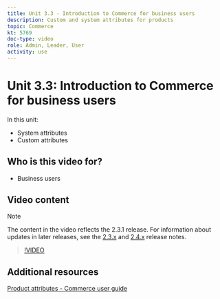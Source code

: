 ```yaml
---
title: Unit 3.3 - Introduction to Commerce for business users
description: Custom and system attributes for products
topic: Commerce
kt: 5769
doc-type: video
role: Admin, Leader, User
activity: use
---
```


# Unit 3.3: Introduction to Commerce for business users

In this unit:

- System attributes
- Custom attributes

## Who is this video for?

- Business users

## Video content

>[!NOTE]
>
>The content in the video reflects the 2.3.1 release. For information about updates in later releases, see the [ 2.3.x](https://devdocs.magento.com/guides/v2.3/release-notes/bk-release-notes.html) and [2.4.x](https://devdocs.magento.com/guides/v2.4/release-notes/bk-release-notes.html) release notes.

>[!VIDEO](https://video.tv.adobe.com/v/35954?quality=12&learn=on)

## Additional resources

[Product attributes - Commerce user guide](https://docs.magento.com/user-guide/catalog/product-attributes.html)
